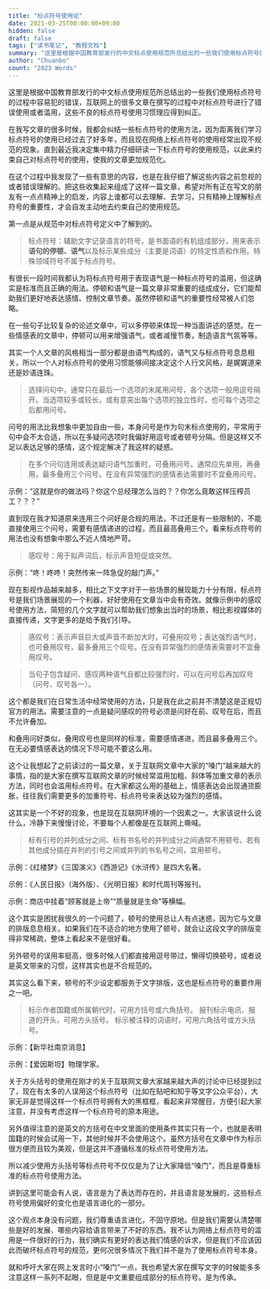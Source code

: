 ```yaml
---
title: "标点符号使用论"
date: 2021-03-25T00:00:00+09:00
hidden: false
draft: false
tags: ["读书笔记", "教程文档"]
summary: "这里是根据中国教育部发行的中文标点使用规范所总结出的一些我们使用标点符号的过程中容易犯的错误，互联网上的很多文章在撰写的过程中对标点符号进行了错误使用或者滥用，这些不良的标点符号使用习惯理应得到纠正。"
author: "Chuanbo"
count: "2823 Words"
---
```


这里是根据中国教育部发行的中文标点使用规范所总结出的一些我们使用标点符号的过程中容易犯的错误，互联网上的很多文章在撰写的过程中对标点符号进行了错误使用或者滥用，这些不良的标点符号使用习惯理应得到纠正。

在我写文章的很多时候，我都会纠结一些标点符号的使用方法，因为距离我们学习标点符号的使用已经过去了好多年，而且现在网络上标点符号的使用经常出现不规范的现象。直到最近我决定集中精力仔细研读一下标点符号的使用规范，以此来约束自己对标点符号的使用，使我的文章更加规范化。

在这个过程中我发现了一些有意思的内容，也是在我仔细了解这些内容之前忽视的或者错误理解的。把这些收集起来组成了这样一篇文章，希望对所有正在写文的朋友有一点点精神上的启发，内容上谁都可以去理解、去学习，只有精神上理解标点符号的重要性，才会自发主动地去约束自己的使用规范。

第一点是从规范中对标点符号定义中了解到的。

> 标点符号：辅助文字记录语言的符号，是书面语的有机组成部分，用来表示**语句的停顿、语气**以及标示某些成分（主要是词语）的特定性质和作用。特殊领域符号不属于标点符号。

有很长一段时间我都认为将标点符号用于表现语气是一种标点符号的滥用，但这确实是标准而且正确的用法。停顿和语气是一篇文章非常重要的组成成分，它们能帮助我们更好地表达感情、控制文章节奏。虽然停顿和语气的重要性经常被人们忽略。

在一些句子比较复杂的论述文章中，可以多停顿来体现一种当面讲述的感觉。在一些情感表的文章中，停顿可以用来增强语气，或者减慢节奏，制造语言气氛等等。

其实一个人文章的风格相当一部分都是由语气构成的，语气又与标点符号息息相关，所以一个人对标点符号的使用习惯能够间接决定这个人行文风格，是娓娓道来还是妙语连珠。

> 选择问句中，通常只在最后一个选项的末尾用问号，各个选项一般用逗号隔开。当选项较多或较长，或有意突出每个选项的独立性时，也可每个选项之后都用问号。

问号的用法比我想象中更加自由一些，本身问号是作为句末标点使用的，平常用于句中会不太合适，所以在多疑问选项时我偏好用逗号或者顿号分隔。但是这样又不足以表达足够的感情，这个规定解决了我这样的疑惑。

> 在多个问句连用或表达疑问语气加重时，可叠用问号。通常应先单用，再叠用，最多叠用三个问号。在没有异常强烈的感情表达需要时不宜叠用问号。

示例：“这就是你的做法吗？你这个总经理怎么当的？？你怎么竟敢这样压榨员工？？？”

直到现在我才知道原来连用三个问好是合规的用法，不过还是有一些限制的，不能直接使用三个问号，需要有感情递进的过程，而且最高叠用三个。看来标点符号的用法也没有想象中那么不近人情地严苛。

> 感叹号：用于拟声词后，标示声音短促或突然。

示例：“咚！咚咚！突然传来一阵急促的敲门声。”

现在影视作品越来越多，相比之下文字对于一些场景的展现能力十分有限，标点符号是我们场景展现的一个利器，好好使用在文章当中会有奇效。就像示例中的感叹号使用方法，简短的几个文字就可以帮助我们想象出当时的场景，相比影视媒体的直接传递，文字更多的是给予我们引导。

> 感叹号：表示声音巨大或声音不断加大时，可叠用叹号；表达强烈语气时，也可叠用叹号，最多叠用三个叹号。在没有异常强烈的感情表需要时不宜叠用叹号。

> 当句子包含疑问、感叹两种语气且都比较强烈时，可以在问号后再加叹号（问号、叹号各一）。

这个都是我们在日常生活中经常使用的方法，只是我在此之前并不清楚这是正规切官方的用法。需要注意的一点是疑问感叹的符号必须是问好在前、叹号在后，而且不允许叠加。

和叠用问好类似，叠用叹号也是同样的标准，需要感情递进，而且最多叠用三个。在无必要情感表达的情况下尽可能不要这么用。

这个让我想起了之前读过的一篇文章，关于互联网文章中大家的“嗓门”越来越大的事情，指的是大家在撰写互联网文章的时候经常滥用加粗、斜体等加重文章的表示方法，同时也会滥用标点符号。在大家都这么用的基础上，情感表达会出现通货膨胀，往往我们需要更多的加重符号、标点符号来表达较为强烈的感情。

这其实是一个不好的现象，也是现在互联网环境的一个因素之一。大家该说什么说什么，冷静下来慢慢讨论，不要每个人都像是在互联网上嘶喊。

> 标有引号的并列成分之间、标有书名号的并列成分之间通常不用顿号。若有其他成分插在并列的引号之间或并列的书名号之间，宜用顿号。

示例：《红楼梦》《三国演义》《西游记》《水浒传》是四大名著。

示例：《人民日报》（海外版）、《光明日报》和时代周刊等报刊。

示例：商店中挂着“顾客就是上帝”“质量就是生命”等横幅。

这个其实是困扰我很久的一个问题了，顿号的使用总让人有点迷惑，因为它与文章的排版息息相关。如果我们在不适合的地方使用了顿号，就会让这段文字的排版变得非常稀疏，整体上看起来不是很好看。

另外顿号的误用率挺高，很多时候人们都直接用逗号带过，懒得切换顿号，或者说是英文带来的习惯，这样其实也是不合规范的。

其实这么看下来，顿号的不少设定都服务于文字排版，这也是标点符号的重要作用之一吧。

> 标示作者国籍或所属朝代时，可用方括号或六角括号。 报刊标示电讯、报道的开头，可用方头括号。 标示被注释的词语时，可用六角括号或方头括号。

示例：【新华社南京消息】

示例：【爱因斯坦】物理学家。

关于方头括号的使用在刚才的关于互联网文章大家越来越大声的讨论中已经提到过了，现在有太多的人误用这个标点符号（比如在贴吧和知乎等文字公众平台），大家无非是觉得这样一个标点符号拥有大的黑框框，看起来非常醒目，方便引起大家注意，并没有考虑这样一个标点符号的原本用途。

另外值得注意的是英文的方括号在中文里面的使用条件其实只有一个，也就是表明国籍的时候会试用一下，其他时候并不会使用这个。虽然方括号在文章中作为标示很方便而且较为美观，但是这并不遵循标准的标点符号使用方法。

所以减少使用方头括号等标点符号不仅仅是为了让大家降低“嗓门”，而且是尊重标准的标点符号使用方法。

讲到这里可能会有人说，语言是为了表达而存在的，并且语言是发展的，这些标点符号使用偏好的变化也是语言进化的一部分。

这个观点本身没有问题，我们尊重语言进化，不固守原地。但是我们需要认清楚哪些是好的发展、哪些内容给语言带来了不好的东西。我不认为网络上标点符号的滥用是一件很好的行为，我们确实有更好的表达我们情感的诉求，但是我们不应该因此而破坏标点符号的规范，更何况很多情况下我们并不是为了使用标点符号本身。

就和呼吁大家在网上发言时小“嗓门”一点，我也希望大家在撰写文字的时候能多多注意这样一系列不起眼，但是是中文重要组成部分的标点符号。是为传承。